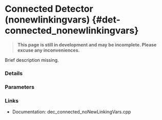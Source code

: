 # Connected Detector (nonewlinkingvars) {#det-connected_nonewlinkingvars}
> **This page is still in development and may be incomplete. Please excuse any inconveniences.**

Brief description missing.

### Details

### Parameters

### Links
 * Documentation: dec_connected_noNewLinkingVars.cpp

